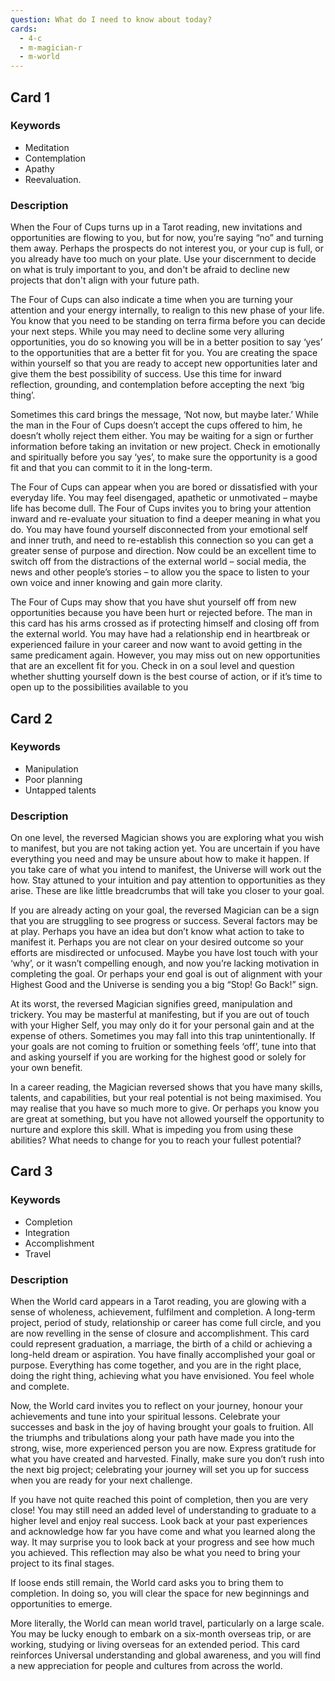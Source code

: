 ```yaml
---
question: What do I need to know about today?
cards:
  - 4-c
  - m-magician-r
  - m-world
---
```


## Card 1
### Keywords
- Meditation
- Contemplation
- Apathy
- Reevaluation.

### Description
When the Four of Cups turns up in a Tarot reading, new invitations and opportunities are flowing to you, but for now, you’re saying “no” and turning them away. Perhaps the prospects do not interest you, or your cup is full, or you already have too much on your plate. Use your discernment to decide on what is truly important to you, and don't be afraid to decline new projects that don't align with your future path.

The Four of Cups can also indicate a time when you are turning your attention and your energy internally, to realign to this new phase of your life. You know that you need to be standing on terra firma before you can decide your next steps. While you may need to decline some very alluring opportunities, you do so knowing you will be in a better position to say ‘yes’ to the opportunities that are a better fit for you. You are creating the space within yourself so that you are ready to accept new opportunities later and give them the best possibility of success. Use this time for inward reflection, grounding, and contemplation before accepting the next ‘big thing’.

Sometimes this card brings the message, ‘Not now, but maybe later.’ While the man in the Four of Cups doesn’t accept the cups offered to him, he doesn’t wholly reject them either. You may be waiting for a sign or further information before taking an invitation or new project. Check in emotionally and spiritually before you say ‘yes’, to make sure the opportunity is a good fit and that you can commit to it in the long-term.

The Four of Cups can appear when you are bored or dissatisfied with your everyday life. You may feel disengaged, apathetic or unmotivated – maybe life has become dull. The Four of Cups invites you to bring your attention inward and re-evaluate your situation to find a deeper meaning in what you do. You may have found yourself disconnected from your emotional self and inner truth, and need to re-establish this connection so you can get a greater sense of purpose and direction. Now could be an excellent time to switch off from the distractions of the external world – social media, the news and other people’s stories – to allow you the space to listen to your own voice and inner knowing and gain more clarity.

The Four of Cups may show that you have shut yourself off from new opportunities because you have been hurt or rejected before. The man in this card has his arms crossed as if protecting himself and closing off from the external world. You may have had a relationship end in heartbreak or experienced failure in your career and now want to avoid getting in the same predicament again. However, you may miss out on new opportunities that are an excellent fit for you. Check in on a soul level and question whether shutting yourself down is the best course of action, or if it’s time to open up to the possibilities available to you


## Card 2
### Keywords
- Manipulation
- Poor planning
- Untapped talents

### Description
On one level, the reversed Magician shows you are exploring what you wish to manifest, but you are not taking action yet. You are uncertain if you have everything you need and may be unsure about how to make it happen. If you take care of what you intend to manifest, the Universe will work out the how. Stay attuned to your intuition and pay attention to opportunities as they arise. These are like little breadcrumbs that will take you closer to your goal.

If you are already acting on your goal, the reversed Magician can be a sign that you are struggling to see progress or success. Several factors may be at play. Perhaps you have an idea but don’t know what action to take to manifest it. Perhaps you are not clear on your desired outcome so your efforts are misdirected or unfocused. Maybe you have lost touch with your ‘why’, or it wasn’t compelling enough, and now you’re lacking motivation in completing the goal. Or perhaps your end goal is out of alignment with your Highest Good and the Universe is sending you a big “Stop! Go Back!” sign.

At its worst, the reversed Magician signifies greed, manipulation and trickery. You may be masterful at manifesting, but if you are out of touch with your Higher Self, you may only do it for your personal gain and at the expense of others. Sometimes you may fall into this trap unintentionally. If your goals are not coming to fruition or something feels ‘off’, tune into that and asking yourself if you are working for the highest good or solely for your own benefit.

In a career reading, the Magician reversed shows that you have many skills, talents, and capabilities, but your real potential is not being maximised. You may realise that you have so much more to give. Or perhaps you know you are great at something, but you have not allowed yourself the opportunity to nurture and explore this skill. What is impeding you from using these abilities? What needs to change for you to reach your fullest potential?


## Card 3
### Keywords
- Completion
- Integration
- Accomplishment
- Travel

### Description
When the World card appears in a Tarot reading, you are glowing with a sense of wholeness, achievement, fulfilment and completion. A long-term project, period of study, relationship or career has come full circle, and you are now revelling in the sense of closure and accomplishment. This card could represent graduation, a marriage, the birth of a child or achieving a long-held dream or aspiration. You have finally accomplished your goal or purpose. Everything has come together, and you are in the right place, doing the right thing, achieving what you have envisioned. You feel whole and complete.

Now, the World card invites you to reflect on your journey, honour your achievements and tune into your spiritual lessons. Celebrate your successes and bask in the joy of having brought your goals to fruition. All the triumphs and tribulations along your path have made you into the strong, wise, more experienced person you are now. Express gratitude for what you have created and harvested. Finally, make sure you don’t rush into the next big project; celebrating your journey will set you up for success when you are ready for your next challenge.

If you have not quite reached this point of completion, then you are very close! You may still need an added level of understanding to graduate to a higher level and enjoy real success. Look back at your past experiences and acknowledge how far you have come and what you learned along the way. It may surprise you to look back at your progress and see how much you achieved. This reflection may also be what you need to bring your project to its final stages.

If loose ends still remain, the World card asks you to bring them to completion. In doing so, you will clear the space for new beginnings and opportunities to emerge.

More literally, the World can mean world travel, particularly on a large scale. You may be lucky enough to embark on a six-month overseas trip, or are working, studying or living overseas for an extended period. This card reinforces Universal understanding and global awareness, and you will find a new appreciation for people and cultures from across the world.

